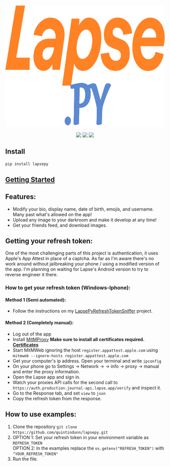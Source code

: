 ![LapsePy](https://github.com/quintindunn/lapsepy/blob/main/icon.png?raw=true)
<div align = "center">
	<img src = "https://img.shields.io/pypi/v/lapsepy?label=PYPI%20Version">
	<img src = "https://img.shields.io/pypi/l/lapsepy">
	<img src = "https://img.shields.io/github/stars/quintindunn/lapsepy?label=GitHub%20Stars">
</div>

## Install
```pip install lapsepy```

## [Getting Started](https://github.com/quintindunn/lapsepy/blob/main/docs/GettingStarted.md)

## Features:
* Modify your bio, display name, date of birth, emojis, and username. Many past what's allowed on the app!
* Upload any image to your darkroom and make it develop at any time!
* Get your friends feed, and download images.

## Getting your refresh token:
One of the most challenging parts of this project is authentication, it uses Apple's App Attest in place of a captcha. As far as I'm aware there's no work around without jailbreaking your phone / using a modified version of the app. I'm planning on waiting for Lapse's Android version to try to reverse engineer it there.

### How to get your refresh token (Windows-Iphone):
#### Method 1 (Semi automated):
* Follow the instructions on my [LapsePyRefreshTokenSniffer](https://github.com/quintindunn/LapseRefreshTokenSniffer/) project.
#### Method 2 (Completely manual):
* Log out of the app
* Install [MitMProxy](https://mitmproxy.org/) **Make sure to install all certificates required. [Certificates](https://docs.mitmproxy.org/stable/concepts-certificates/)**
* Start MitMWeb ignoring the host `register.appattest.apple.com` using `mitmweb --ignore-hosts register.appattest.apple.com`
* Get your computer's ip address. Open your terminal and write `ipconfig`
* On your phone go to Settings -> Network -> <Your network> -> info -> proxy -> manual and enter the proxy information.
* Open the Lapse app and sign in.
* Watch your proxies API calls for the second call to `https://auth.production.journal-api.lapse.app/verify` and inspect it.
* Go to the Response tab, and set `view` to `json`
* Copy the refresh token from the response.


## How to use examples:
1. Clone the repository `git clone https://github.com/quintindunn/lapsepy.git`
2. OPTION 1: Set your refresh token in your environment variable as `REFRESH_TOKEN`<br>
OPTION 2: In the examples replace the `os.getenv("REFRESH_TOKEN")` with `"YOUR_REFRESH_TOKEN"`
3. Run the file.
